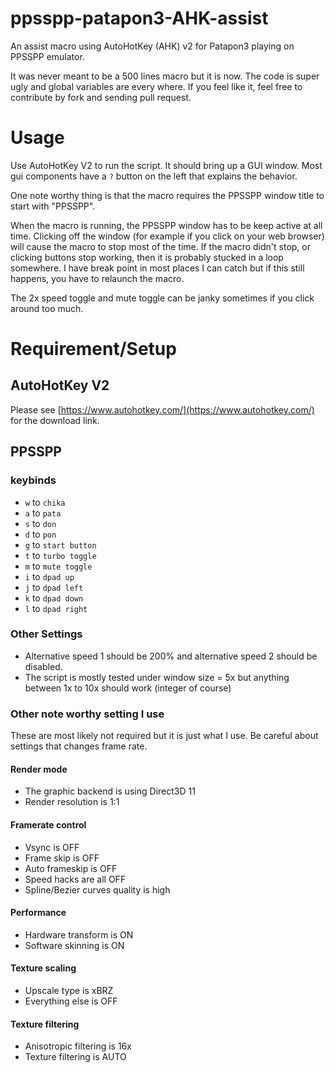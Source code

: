 # ppsspp-patapon3-AHK-assist
An assist macro using AutoHotKey (AHK) v2 for Patapon3 playing on PPSSPP emulator.

It was never meant to be a 500 lines macro but it is now. The code is super ugly and global variables are every where.
If you feel like it, feel free to contribute by fork and sending pull request.

# Usage
Use AutoHotKey V2 to run the script. It should bring up a GUI window. Most gui components have a `?` button on the left that explains the behavior.

One note worthy thing is that the macro requires the PPSSPP window title to start with "PPSSPP". 

When the macro is running, the PPSSPP window has to be keep active at all time.
Clicking off the window (for example if you click on your web browser) will cause the macro to stop most of the time.
If the macro didn't stop, or clicking buttons stop working, then it is probably stucked in a loop somewhere.
I have break point in most places I can catch but if this still happens, you have to relaunch the macro.

The 2x speed toggle and mute toggle can be janky sometimes if you click around too much.

# Requirement/Setup

## AutoHotKey V2
Please see [https://www.autohotkey.com/](https://www.autohotkey.com/) for the download link.

## PPSSPP 

### keybinds
- `w` to `chika`
- `a` to `pata`
- `s` to `don`
- `d` to `pon`
- `g` to `start button`
- `t` to `turbo toggle`
- `m` to `mute toggle`
- `i` to `dpad up`
- `j` to `dpad left`
- `k` to `dpad down`
- `l` to `dpad right`

### Other Settings
- Alternative speed 1 should be 200% and alternative speed 2 should be disabled.
- The script is mostly tested under window size = 5x but anything between 1x to 10x should work (integer of course)

### Other note worthy setting I use
These are most likely not required but it is just what I use. Be careful about settings that changes frame rate.

#### Render mode
- The graphic backend is using Direct3D 11
- Render resolution is 1:1

#### Framerate control
- Vsync is OFF
- Frame skip is OFF
- Auto frameskip is OFF
- Speed hacks are all OFF
- Spline/Bezier curves quality is high

#### Performance
- Hardware transform is ON
- Software skinning is ON

#### Texture scaling
- Upscale type is xBRZ
- Everything else is OFF

#### Texture filtering
- Anisotropic filtering is 16x
- Texture filtering is AUTO
